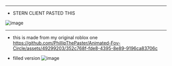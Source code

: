 ___________________________
- STERN CLIENT PASTED THIS 

![image](https://github.com/PhillipThePaster/Animated-Fov-Circle/assets/49299203/6c217b6a-a526-4667-9f83-efdc4efe1a74)
___________________________


- this is made from my original roblox one
https://github.com/PhillipThePaster/Animated-Fov-Circle/assets/49299203/352c768f-fde8-4395-8e89-9196ca83706c


- filled version 
![image](https://github.com/PhillipThePaster/Animated-Fov-Circle/assets/49299203/12fbf992-5193-4db7-a1a7-73fe2c98d555)


